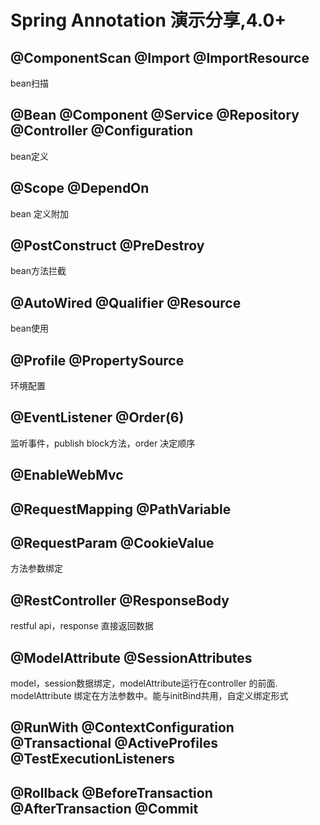 # Spring Annotation 演示分享,4.0+

## @ComponentScan @Import @ImportResource
bean扫描

##  @Bean @Component @Service @Repository @Controller @Configuration
bean定义

##  @Scope @DependOn
bean 定义附加
##  @PostConstruct @PreDestroy
bean方法拦截

##  @AutoWired @Qualifier @Resource
bean使用

##  @Profile @PropertySource
环境配置

##  @EventListener @Order(6)
监听事件，publish block方法，order 决定顺序


##  @EnableWebMvc

##  @RequestMapping @PathVariable

##  @RequestParam @CookieValue
方法参数绑定

##  @RestController @ResponseBody
restful api，response 直接返回数据

##  @ModelAttribute @SessionAttributes
model，session数据绑定，modelAttribute运行在controller 的前面. modelAttribute 绑定在方法参数中。能与initBind共用，自定义绑定形式



##  @RunWith @ContextConfiguration @Transactional @ActiveProfiles @TestExecutionListeners

##  @Rollback @BeforeTransaction @AfterTransaction @Commit

